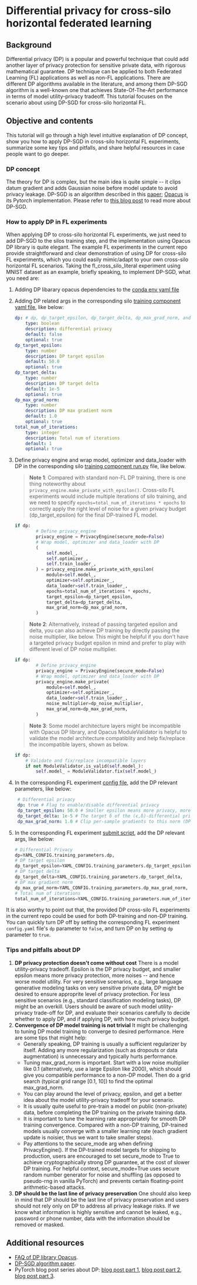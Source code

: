 # Differential privacy for cross-silo horizontal federated learning

## Background
Differential privacy (DP) is a popular and powerful technique that could add another layer of privacy protection for sensitive private data, with rigorous mathematical guarantee. DP technique can be applied to both Federated Learning (FL) applications as well as non-FL applications. There are different DP algorithms available in the literature, and among them DP-SGD algorithm is a well-known one that achieves State-Of-The-Art performance in terms of model utility-privacy tradeoff. This tutorial focuses on the scenario about using DP-SGD for cross-silo horizontal FL.

## Objective and contents
This tutorial will go through a high level intuitive explanation of DP concept, show you how to apply DP-SGD in cross-silo horizontal FL experiments, summarize some key tips and pitfalls, and share helpful resources in case people want to go deeper.

### DP concept
The theory for DP is complex, but the main idea is quite simple -- it clips datum gradient and adds Gaussian noise before model update to avoid privacy leakage. DP-SGD is an algorithm described in this [paper](https://arxiv.org/pdf/1607.00133.pdf); [Opacus](https://github.com/pytorch/opacus/blob/main/docs/faq.md) is its Pytorch implementation. Please refer to [this blog post](https://medium.com/pytorch/differential-privacy-series-part-1-dp-sgd-algorithm-explained-12512c3959a3) to read more about DP-SGD. 

### How to apply DP in FL experiments
When applying DP to cross-silo horizontal FL experiments, we just need to add DP-SGD to the silos training step, and the implementation using Opacus DP library is quite elegant. The example FL experiments in the current repo provide straightforward and clear demonstration of using DP for cross-silo FL experiments, which you could easily mimic/adapt to your own cross-silo horizontal FL scenarios. Taking the fl_cross_silo_literal experiment using MNIST dataset as an example, briefly speaking, to implement DP-SGD, what you need are:
1. Adding DP libarary opacus dependencies to the [conda env yaml file](../../examples/components/MNIST/traininsilo/conda.yaml)
2. Adding DP related args in the corresponding silo [training component yaml file](../../examples/components/MNIST/traininsilo/spec.yaml), like below:
    ```yaml
    dp: # dp, dp_target_epsilon, dp_target_delta, dp_max_grad_norm, and total_num_of_iterations are defined for the only purpose of DP and can be ignored when users don't want to use Differential Privacy
        type: boolean
        description: differential privacy
        default: false
        optional: true
    dp_target_epsilon:
        type: number
        description: DP target epsilon
        default: 50.0
        optional: true
    dp_target_delta:
        type: number
        description: DP target delta
        default: 1e-5
        optional: true
    dp_max_grad_norm:
        type: number
        description: DP max gradient norm
        default: 1.0
        optional: true
    total_num_of_iterations:
        type: integer
        description: Total num of iterations
        default: 1
        optional: true
    ```
3. Define privacy engine and wrap model, optimizer and data_loader with DP in the corresponding silo [training component run.py](../../examples/components/MNIST/traininsilo/run.py) file, like below. 
    > **Note 1**: Compared with standard non-FL DP training, there is one thing noteworthy about `privacy_engine.make_private_with_epsilon()`. Cross-silo FL experiments would include multiple iterations of silo training, and we need to specify `epochs=total_num_of_iterations * epochs` to correctly apply the right level of noise for a given privacy budget (dp_target_epsilon) for the final DP-trained FL model. 

    ```python
    if dp:
            # Define privacy_engine
            privacy_engine = PrivacyEngine(secure_mode=False)
            # Wrap model, optimizer and data_loader with DP
            (
                self.model_,
                self.optimizer_,
                self.train_loader_,
            ) = privacy_engine.make_private_with_epsilon(
                module=self.model_,
                optimizer=self.optimizer_,
                data_loader=self.train_loader_,
                epochs=total_num_of_iterations * epochs,
                target_epsilon=dp_target_epsilon,
                target_delta=dp_target_delta,
                max_grad_norm=dp_max_grad_norm,
            )
    ```
    > **Note 2**: Alternatively, instead of passing targeted epsilon and delta, you can also achieve DP training by directly passing the noise multiplier, like below. This might be helpful if you don't have a targeted privacy budget epsilon in mind and prefer to play with different level of DP noise multiplier.

    ```python
    if dp:
            # Define privacy_engine
            privacy_engine = PrivacyEngine(secure_mode=False)
            # Wrap model, optimizer and data_loader with DP
            privacy_engine.make_private(
                module=self.model_,
                optimizer=self.optimizer_,
                data_loader=self.train_loader_,
                noise_multiplier=dp_noise_multiplier,
                max_grad_norm=dp_max_grad_norm,
            )
    ```

    > **Note 3**: Some model architecture layers might be incompatible with Opacus DP library, and Opacus ModuleValidator is helpful to validate the model architecture compatiblity and help fix/replace the incompatible layers, shown as below.

    ```python
    if dp:
        # Validate and fix/replace incompatible layers
        if not ModuleValidator.is_valid(self.model_):
            self.model_ = ModuleValidator.fix(self.model_)
    ```
4. In the corresponding FL experiment [config file](../../examples/pipelines/fl_cross_silo_literal/config.yaml), add the DP relevant parameters, like below:
    ```yaml
     # Differential privacy
     dp: true # Flag to enable/disable differential privacy
     dp_target_epsilon: 50.0 # Smaller epsilon means more privacy, more noise
     dp_target_delta: 1e-5 # The target δ of the (ϵ,δ)-differential privacy guarantee. Generally, it should be set to be less than the inverse of the size of the training dataset. 
     dp_max_grad_norm: 1.0 # Clip per-sample gradients to this norm (DP)
    ```
5. In the corresponding FL experiment [submit script](../../examples/pipelines/fl_cross_silo_literal/submit.py), add the DP relevant args, like below:
    ```python
    # Differential Privacy
    dp=YAML_CONFIG.training_parameters.dp,
    # DP target epsilon
    dp_target_epsilon=YAML_CONFIG.training_parameters.dp_target_epsilon,
    # DP target delta
    dp_target_delta=YAML_CONFIG.training_parameters.dp_target_delta,
    # DP max gradient norm
    dp_max_grad_norm=YAML_CONFIG.training_parameters.dp_max_grad_norm,
    # Total num of iterations
    total_num_of_iterations=YAML_CONFIG.training_parameters.num_of_iterations,
    ```
It is also worthy to point out that, the provided DP cross-silo FL experiments in the current repo could be used for both DP-training and non-DP training. You can quickly turn DP off by setting the corresponding FL experiment `config.yaml` file's `dp` parameter to `false`, and turn DP on by setting `dp` parameter to `true`.

### Tips and pitfalls about DP
1. **DP privacy protection doesn't come without cost**
    There is a model utility-privacy tradeoff. Epsilon is the DP privacy budget, and smaller epsilon means more privacy protection, more noises -- and hence worse model utility. For very sensitive scenarios, e.g., large language generative modeling tasks on very sensitive private data, DP might be desired to ensure approprite level of privacy protection. For less sensitive scenarios (e.g., standard classification modeling tasks), DP might be an overkill. Users should be aware of such model utility-privacy trade-off for DP, and evaluate their scenarios carefully to decide whether to apply DP, and if applying DP, with how much privacy budget.
2. **Convergence of DP model training is not trivial** 
    It might be challenging to tuning DP model training to converge to desired performance. Here are some tips that might help: 
    - Generally speaking, DP training is usually a sufficient regularizer by itself. Adding any more regularization (such as dropouts or data augmentation) is unnecessary and typically hurts performance.
    - Tuning max_grad_norm is important. Start with a low noise multiplier like 0.1 (alternatively, use a large Epsilon like 2000), which should give you compatible performance to a non-DP model. Then do a grid search (typical grid range [0.1, 10]) to find the optimal max_grad_norm.
    - You can play around the level of privacy, epsilon, and get a better idea about the model utility-privacy tradeoff for your scenario.
    - It is usually quite useful to pre-train a model on public (non-private) data, before completing the DP training on the private training data. 
    - It is important to tune the learning rate appropriately for smooth DP training convergence. Compared with a non-DP training, DP-trained models usually converge with a smaller learning rate (each gradient update is noisier, thus we want to take smaller steps). 
    - Pay attentions to the secure_mode arg when defining PrivacyEngine(). If the DP-trained model targets for shipping to production, users are encouraged to set secure_mode to True to achieve cryptographically strong DP guarantee, at the cost of slower DP training. For helpful context, secure_mode=True uses secure random number generator for noise and shuffling (as opposed to pseudo-rng in vanilla PyTorch) and prevents certain floating-point arithmetic-based attacks.
3. **DP should be the last line of privacy preservation**
    One should also keep in mind that DP should be the last line of privacy preservation and users should not rely only on DP to address all privacy leakage risks. If we know what information is highly sensitive and cannot be leaked, e.g., password or phone number, data with the information should be removed or masked.

## Additional resources
- [FAQ of DP library Opacus](https://github.com/pytorch/opacus/blob/main/docs/faq.md).
- [DP-SGD algorithm paper](https://arxiv.org/pdf/1607.00133.pdf). 
- PyTorch blog post series about DP: [blog post part 1](https://medium.com/pytorch/differential-privacy-series-part-1-dp-sgd-algorithm-explained-12512c3959a3), [blog post part 2](https://medium.com/pytorch/differential-privacy-series-part-2-efficient-per-sample-gradient-computation-in-opacus-5bf4031d9e22), [blog post part 3](https://pytorch.medium.com/differential-privacy-series-part-3-efficient-per-sample-gradient-computation-for-more-layers-in-39bd25df237).
